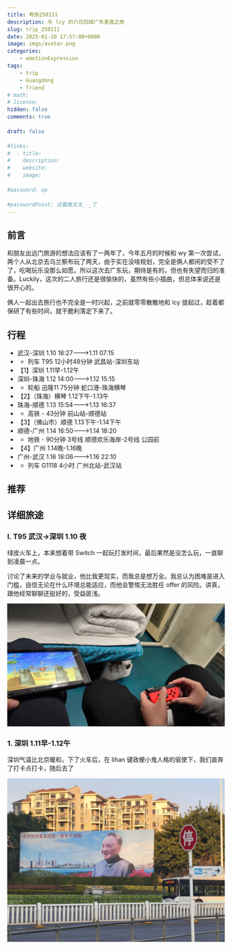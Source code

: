 ```yaml
---
title: 粤旅250111
description: 与 lcy 的六日四城广东美食之旅
slug: trip_250111
date: 2025-01-20 17:57:00+0800
image: imgs/avatar.png
categories:
    - emotionExpression
tags:
    - trip
    - Guangdong
    - friend
# math: 
# license: 
hidden: false
comments: true

draft: false

#links:
#  - title: 
#    description: 
#    website: 
#    image: 

#password: op

#passwordPoint: 这篇推文太_ _了
---
```


## 前言

和朋友出远门旅游的想法应该有了一两年了，今年五月的时候和 wy 第一次尝试，两个人从北京去乌兰察布玩了两天，由于实在没啥规划，完全是俩人都闲的受不了了，吃喝玩乐没那么如愿。所以这次去广东玩，期待是有的，但也有失望而归的准备。Luckily，这次的二人旅行还是很愉快的，虽然有些小插曲，但总体来说还是很开心的。

俩人一起出去旅行也不完全是一时兴起，之前就零零散散地和 lcy 提起过，趁着都保研了有些时间，就干脆利落定下来了。

## 行程

- 武汉-深圳 1.10 18:27--->1.11 07:15
- - 列车 T95 12小时48分钟 武昌站-深圳东站
- 【1】深圳 1.11早-1.12午
- 深圳-珠海 1.12 14:00--->1.12 15:15
- - 轮船 迅隆11 75分钟 蛇口港-珠海横琴
- 【2】（珠海）横琴 1.12下午-1.13午
- 珠海-顺德 1.13 15:54--->1.13 16:37
- - 高铁 - 43分钟 前山站-顺德站
- 【3】（佛山市）顺德 1.13下午-1.14下午
- 顺德-广州 1.14 16:50--->1.14 18:20 
- - 地铁 - 90分钟 3号线 顺德欢乐海岸-2号线 公园前
- 【4】广州 1.14晚-1.16晚
- 广州-武汉 1.16 18:06--->1.16 22:10
- - 列车 G1118 4小时 广州北站-武汉站

## 推荐

### 

## 详细旅途

### I. T95 武汉->深圳 1.10 夜

绿皮火车上，本来想着带 Switch 一起玩打发时间，最后果然是没怎么玩，一直聊到凌晨一点。

讨论了未来的学业与就业，他比我更现实，而我总是想万全。我总认为困难是进入门槛，自信无论在什么环境总能适应，而他会警惕无法胜任 offer 的风险。讲真，跟他经常聊聊还挺好的，受益匪浅。

![列车上](imgs/0-1.jpg)

### 1. 深圳 1.11早-1.12午

深圳气温比北京暖和，下了火车后，在 lihan 键政梗小鬼人格的驱使下，我们直奔了打卡点打卡，随后去了

![reform](imgs/1-1.jpg)








